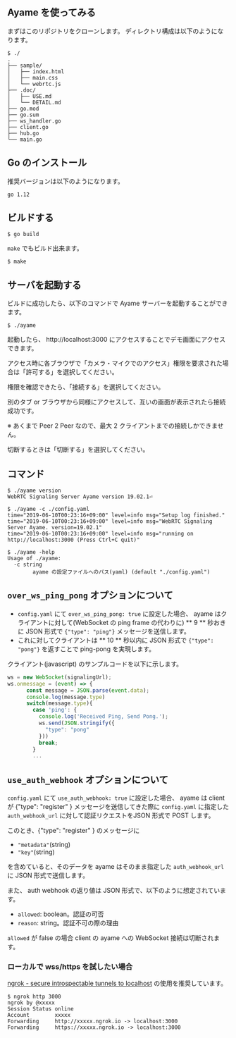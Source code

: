 ## Ayame を使ってみる

まずはこのリポジトリをクローンします。
ディレクトリ構成は以下のようになります。

```
$ ./
.
├── sample/
│   ├── index.html
│   ├── main.css
│   └── webrtc.js
├── .doc/
│   ├── USE.md
│   └── DETAIL.md
├── go.mod
├── go.sum
├── ws_handler.go
├── client.go
├── hub.go
└── main.go
```


## Go のインストール

推奨バージョンは以下のようになります。
```
go 1.12
```

## ビルドする

```
$ go build
```

`make` でもビルド出来ます。

```
$ make
```

## サーバを起動する

ビルドに成功したら、以下のコマンドで Ayame サーバーを起動することができます。

```
$ ./ayame
```

起動したら、 http://localhost:3000 にアクセスすることでデモ画面にアクセスできます。

アクセス時に各ブラウザで「カメラ・マイクでのアクセス」権限を要求された場合は「許可する」を選択してください。

権限を確認できたら、「接続する」を選択してください。

別のタブ or ブラウザから同様にアクセスして、互いの画面が表示されたら接続成功です。

※ あくまで Peer 2 Peer なので、最大 2 クライアントまでの接続しかできません。

切断するときは「切断する」を選択してください。

## コマンド


```
$ ./ayame version
WebRTC Signaling Server Ayame version 19.02.1⏎
```

```
$ ./ayame -c ./config.yaml
time="2019-06-10T00:23:16+09:00" level=info msg="Setup log finished."
time="2019-06-10T00:23:16+09:00" level=info msg="WebRTC Signaling Server Ayame. version=19.02.1"
time="2019-06-10T00:23:16+09:00" level=info msg="running on http://localhost:3000 (Press Ctrl+C quit)"
```

```
$ ./ayame -help
Usage of ./ayame:
  -c string
    	ayame の設定ファイルへのパス(yaml) (default "./config.yaml")
```

## `over_ws_ping_pong` オプションについて

- `config.yaml` にて `over_ws_ping_pong: true` に設定した場合、 ayame はクライアントに対して(WebSocket の ping frame の代わりに) ** 9 ** 秒おきに JSON 形式で `{"type": "ping"}` メッセージを送信します。
- これに対してクライアントは ** 10 ** 秒以内に JSON 形式で `{"type": "pong"}` を返すことで ping-pong を実現します。

クライアント(javascript) のサンプルコードを以下に示します。

```javascript
ws = new WebSocket(signalingUrl);
ws.onmessage = (event) => {
      const message = JSON.parse(event.data);
      console.log(message.type)
      switch(message.type){
        case 'ping': {
          console.log('Received Ping, Send Pong.');
          ws.send(JSON.stringify({
            "type": "pong"
          }))
          break;
        }
        ...
```


## `use_auth_webhook` オプションについて

`config.yaml` にて `use_auth_webhook: true` に設定した場合、 ayame は client が {"type": "register" } メッセージを送信してきた際に `config.yaml` に指定した `auth_webhook_url` に対して認証リクエストをJSON 形式で POST します。


このとき、{"type": "register" } のメッセージに

- `"metadata"`(string)
- `"key"`(string)

を含めていると、そのデータを ayame はそのまま指定した `auth_webhook_url` に JSON 形式で送信します。


また、 auth webhook の返り値は JSON 形式で、以下のように想定されています。

- `allowed`: boolean。認証の可否
- `reason`: string。認証不可の際の理由

`allowed` が false の場合 client の ayame への WebSocket 接続は切断されます。


### ローカルで wss/https を試したい場合

[ngrok \- secure introspectable tunnels to localhost](https://ngrok.com/) の使用を推奨しています。

```
$ ngrok http 3000
ngrok by @xxxxx
Session Status online
Account        xxxxx
Forwarding     http://xxxxx.ngrok.io -> localhost:3000
Forwarding     https://xxxxx.ngrok.io -> localhost:3000
```


